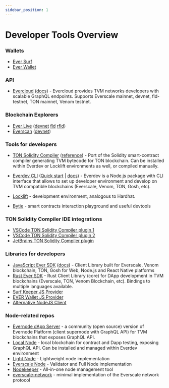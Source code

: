```yaml
---
sidebar_position: 1
---
```


# Developer Tools Overview

### Wallets
- [Ever Surf](https://ever.surf/)
- [Ever Wallet](https://everwallet.net)

### API
- [Evercloud](https://evercloud.dev) ([docs](https://docs.evercloud.dev)) - Evercloud provides TVM networks developers with scalable GraphQL endpoints. Supports Everscale mainnet, devnet, fld-testnet, TON mainnet, Venom testnet.

### Blockchain Explorers
- [Ever Live](https://ever.live) ([devnet](https://net.ever.live) [fld](https://fld.ever.live) [rfld](https://rfld.ever.live))
- [Everscan](https://everscan.io) ([devnet](https://testnet.everscan.io))

### Tools for developers
- [TON Solidity Compiler](https://github.com/tonlabs/TON-Solidity-Compiler) ([reference](https://github.com/tonlabs/TON-Solidity-Compiler/blob/master/API.md)) - Port of the Solidity smart-contract compiler generating TVM bytecode for TON blockchain. Can be installed within Everdev or Locklift environments as well, or compiled manually.

- [Everdev CLI](https://github.com/tonlabs/everdev) ([Quick start](smart-contracts/everdev.md) | [docs](https://docs.everos.dev/everdev)) - Everdev is a Node.js package with CLI interface that allows to set up developer environment and develop on TVM compatible blockchains (Everscale, Venom, TON, Gosh, etc).

- [Locklift](https://github.com/broxus/locklift) - development environment, analogous to Hardhat.

- [Bytie](https://ever.bytie.moe) - smart contracts interaction playground and useful devtools

### TON Solidity Compiler IDE integrations

- [VSCode TON Solidity Compiler plugin 1](https://marketplace.visualstudio.com/items?itemName=everscale.solidity-support)
- [VSCode TON Solidity Compiler plugin 2](https://marketplace.visualstudio.com/items?itemName=mytonwallet.ton-solidity-extension)
- [JetBrains TON Solidity Compiler plugin](https://plugins.jetbrains.com/plugin/20696-t-sol)

### Libraries for developers
- [JavaScript Ever SDK](https://github.com/tonlabs/ever-sdk-js) ([docs](https://docs.everos.dev/ever-sdk)) - Client Library built for Everscale, Venom blockchain, TON, Gosh for Web, Node.js and React Native platforms
- [Rust Ever SDK](https://github.com/tonlabs/ever-sdk) - Rust Client Library (core) for DApp development in TVM blockchains (Everscale, TON, Venom Blockchain, etc). Bindings to multiple languages available.
- [Surf Keeper JS Provider](https://github.com/EverSurf/surfkeeper-provider)
- [EVER Wallet JS Provider](https://github.com/broxus/everscale-inpage-provider/)
- [Alternative NodeJS Client](https://github.com/broxus/everscale-standalone-client)


### Node-related repos
- [Evernode dApp Server](https://github.com/tonlabs/evernode-ds) -  a community (open source) version of Evernode Platform (client supernode with GraphQL API) for TVM blockchains that exposes GraphQL API.
- [Local Node](https://github.com/tonlabs/evernode-se) - local blockchain for contract and Dapp testing, exposing GraphQL API. Can be installed and managed within Everdev environment
- [Light Node](https://github.com/broxus/ton-indexer) - Lightweight node implementation
- [Everscale Node](https://github.com/tonlabs/ever-node) - Validator and Full Node implementation
- [Nodekeeper](https://github.com/broxus/nodekeeper) - All-in-one node management tool
- [everscale-network](https://github.com/broxus/everscale-network) - minimal implementation of the Everscale network protocol

